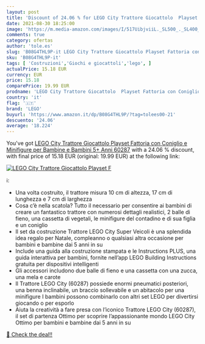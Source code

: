 ```yaml
---
layout: post
title: 'Discount of 24.06 % for LEGO City Trattore Giocattolo  Playset F'
date: 2021-08-30 18:25:00
image: 'https://m.media-amazon.com/images/I/517UibjviiL._SL500_._SL400_.jpg'
comments: true
category: ofertas
author: 'tole.es'
slug: 'B08G4THL9P-it LEGO City Trattore Giocattolo Playset Fattoria con...'
sku: 'B08G4THL9P-it'
tags: [ 'Costruzioni','Giochi e giocattoli','lego', ]
actualPrice: 15.18 EUR
currency: EUR
price: 15.18
comparePrice: 19.99 EUR
prodname: 'LEGO City Trattore Giocattolo  Playset Fattoria con Coniglio e Minifigure per Bambine e Bambini 5+ Anni  60287'
country: 'it'
flag: '🇮🇹'
brand: 'LEGO'
buyurl: 'https://www.amazon.it/dp/B08G4THL9P/?tag=tolees00-21'
descuento: '24.06'
average: '18.224'
---
```


You've got [LEGO City Trattore Giocattolo  Playset Fattoria con Coniglio e Minifigure per Bambine e Bambini 5+ Anni  60287](https://www.amazon.it/dp/B08G4THL9P/?tag=tolees00-21) with a  24.06 % discount, with final price of 15.18 EUR (original: 19.99 EUR) at the following link:

[![LEGO City Trattore Giocattolo  Playset F](https://m.media-amazon.com/images/I/517UibjviiL._SL500_._SL400_.jpg)](https://www.amazon.it/dp/B08G4THL9P/?tag=tolees00-21)

ℹ️:

- Una volta costruito, il trattore misura 10 cm di altezza, 17 cm di lunghezza e 7 cm di larghezza
- Cosa c’è nella scatola? Tutto il necessario per consentire ai bambini di creare un fantastico trattore con numerosi dettagli realistici, 2 balle di fieno, una cassetta di vegetali, le minifigure del contadino e di sua figlia e un coniglio
- Il set da costruzione Trattore LEGO City Super Veicoli è una splendida idea regalo per Natale, compleanno o qualsiasi altra occasione per bambini e bambine dai 5 anni in su
- Include una guida alla costruzione stampata e le Instructions PLUS, una guida interattiva per bambini, fornite nell’app LEGO Building Instructions gratuita per dispositivi intelligenti
- Gli accessori includono due balle di fieno e una cassetta con una zucca, una mela e carote
- Il Trattore LEGO City (60287) possiede enormi pneumatici posteriori, una benna inclinabile, un braccio sollevabile e un abitacolo per una minifigure I bambini possono combinarlo con altri set LEGO per divertirsi giocando o per esporlo
- Aiuta la creatività a fare presa con l’iconico Trattore LEGO City (60287), il set di partenza Ottimo per scoprire l’appassionante mondo LEGO City Ottimo per bambini e bambine dai 5 anni in su

[🛒 Check the deal!!](https://www.amazon.it/dp/B08G4THL9P/?tag=tolees00-21)
